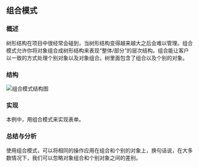 ## 组合模式

### 概述
树形结构在项目中很经常会碰到，当树形结构变得越来越大之后会难以管理。组合模式允许你将对象组合成树形结构来表现“整体/部分”的层次结构。组合能让客户以一致的方式处理个别对象以及对象组合。树里面包含了组合以及个别的对象。

### 结构
![组合模式结构图](http://7u2eqw.com1.z0.glb.clouddn.com/组合模式结构图.jpg)

### 实现
本例中，用组合模式来实现表单。

### 总结与分析
使用组合模式，可以将相同的操作应用在组合和个别的对象上，换句话说，在大多数情况下，我们可以忽略对象组合和个别对象之间的差别。
